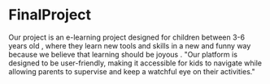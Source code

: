 # FinalProject
Our project is an e-learning project designed for children between 3-6 years old , where they learn new tools and skills in a new and funny way because we believe that learning should be joyous . "Our platform is designed to be user-friendly, making it accessible for kids to navigate while allowing parents to supervise and keep a watchful eye on their activities."
